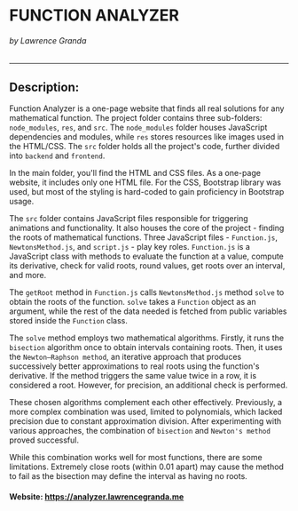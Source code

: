 # FUNCTION ANALYZER
###### by Lawrence Granda
---
## Description:
Function Analyzer is a one-page website that finds all real solutions for any mathematical function. The project folder contains three sub-folders: `node_modules`, `res`, and `src`. The `node_modules` folder houses JavaScript dependencies and modules, while `res` stores resources like images used in the HTML/CSS. The `src` folder holds all the project's code, further divided into `backend` and `frontend`.

In the main folder, you'll find the HTML and CSS files. As a one-page website, it includes only one HTML file. For the CSS, Bootstrap library was used, but most of the styling is hard-coded to gain proficiency in Bootstrap usage.

The `src` folder contains JavaScript files responsible for triggering animations and functionality. It also houses the core of the project - finding the roots of mathematical functions. Three JavaScript files - `Function.js`, `NewtonsMethod.js`, and `script.js` - play key roles. `Function.js` is a JavaScript class with methods to evaluate the function at a value, compute its derivative, check for valid roots, round values, get roots over an interval, and more.

The `getRoot` method in `Function.js` calls `NewtonsMethod.js` method `solve` to obtain the roots of the function. `solve` takes a `Function` object as an argument, while the rest of the data needed is fetched from public variables stored inside the `Function` class.

The `solve` method employs two mathematical algorithms. Firstly, it runs the `bisection` algorithm once to obtain intervals containing roots. Then, it uses the `Newton–Raphson method`, an iterative approach that produces successively better approximations to real roots using the function's derivative. If the method triggers the same value twice in a row, it is considered a root. However, for precision, an additional check is performed.

These chosen algorithms complement each other effectively. Previously, a more complex combination was used, limited to polynomials, which lacked precision due to constant approximation division. After experimenting with various approaches, the combination of `bisection` and `Newton's method` proved successful.

While this combination works well for most functions, there are some limitations. Extremely close roots (within 0.01 apart) may cause the method to fail as the bisection may define the interval as having no roots.

#### Website: https://analyzer.lawrencegranda.me
